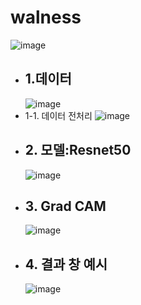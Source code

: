 # walness
![image](https://github.com/lim4373/walness/assets/114973162/b2aa6c2e-2c92-4e2b-8e9a-17539578a032)

- ## 1.데이터
  ![image](https://github.com/lim4373/walness/assets/114973162/faaf96ec-c739-45b5-af6e-7a6e7abd60d0)
- 1-1. 데이터 전처리
  ![image](https://github.com/lim4373/walness/assets/114973162/9a0177f9-cf74-468a-946d-caceed7b491a)
- ## 2. 모델:Resnet50
  ![image](https://github.com/lim4373/walness/assets/114973162/a96bfbd4-72e8-4afb-a56a-b149fd108d82)
- ## 3. Grad CAM
  ![image](https://github.com/lim4373/walness/assets/114973162/9874743a-2d3b-494d-887f-f11b15b8c809)
- ## 4. 결과 창 예시
  ![image](https://github.com/lim4373/walness/assets/114973162/7d22871c-c092-4cfd-87c4-4ae1dc2d7bc1)
